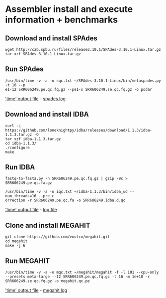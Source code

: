 # Assembler install and execute information + benchmarks

## Download and install SPAdes

```
wget http://cab.spbu.ru/files/release3.10.1/SPAdes-3.10.1-Linux.tar.gz
tar xzf SPAdes-3.10.1-Linux.tar.gz
```

## Run SPAdes

```
/usr/bin/time -v -a -o sqc.txt ~/SPAdes-3.10.1-Linux/bin/metaspades.py -t 16 --p
e1-12 SRR606249.pe.qc.fq.gz --pe1-s SRR606249.se.qc.fq.gz -o podar
```

['time' output file](sqc.txt) - [spades.log](spades/spades.log)

## Download and install IDBA

```
curl -L https://github.com/loneknightpy/idba/releases/download/1.1.3/idba-1.1.3.tar.gz -O
tar xzf idba-1.1.3.tar.gz
cd idba-1.1.3/
./configure
make
```

## Run IDBA
```
fastq-to-fasta.py -n SRR606249.pe.qc.fq.gz | gzip -9c > SRR606249.pe.qc.fa.gz

/usr/bin/time -v -a -o iqc.txt ~/idba-1.1.3/bin/idba_ud --num_threads=16 --pre_c
orrection -r SRR606249.pe.qc.fa -o SRR606249.idba.d.qc
```

['time' output file](iqc.txt) - [log file](idba/log)

## Clone and install MEGAHIT

```
git clone https://github.com/voutcn/megahit.git
cd megahit
make -j 6
```

## Run MEGAHIT

```
/usr/bin/time -v -a -o mqc.txt ~/megahit/megahit -f -l 101 --cpu-only --presets meta-large --12 SRR606249.pe.qc.fq.gz -t 16 -m 1e+10 -r SRR606249.se.qc.fq.gz -o megahit.qc.pe
```

['time' output file](mqc.txt) - [megahit log](megahit/log)
